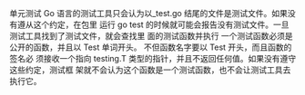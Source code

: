 单元测试
Go 语言的测试工具只会认为以_test.go 结尾的文件是测试文件。如果没有遵从这个约定，在包里
运行 go test 的时候就可能会报告没有测试文件。一旦测试工具找到了测试文件，就会查找里
面的测试函数并执行
一个测试函数必须是公开的函数，并且以 Test 单词开头。 不但函数名字要以 Test 开头，而且函数的签名必
须接收一个指向 testing.T 类型的指针，并且不返回任何值。如果没有遵守这些约定，测试框
架就不会认为这个函数是一个测试函数，也不会让测试工具去执行它。